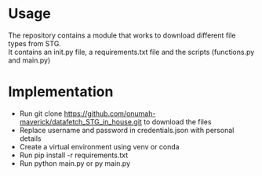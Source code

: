# Usage
The repository contains a module that works to download different file types from STG.<br>
It contains an init.py file, a requirements.txt file and the scripts (functions.py and main.py)


# Implementation
- Run git clone https://github.com/onumah-maverick/datafetch_STG_in_house.git to download the files
- Replace username and password in credentials.json with personal details
- Create a virtual environment using venv or conda
- Run pip install -r requirements.txt
- Run python main.py or py main.py
